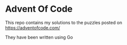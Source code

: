 # Advent Of Code
This repo contains my solutions to the puzzles posted on https://adventofcode.com/

They have been written using Go
